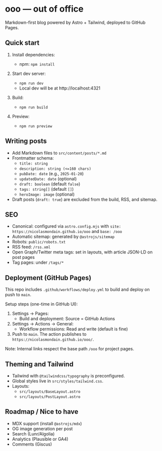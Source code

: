 # ooo — out of office

Markdown-first blog powered by Astro + Tailwind, deployed to GitHub Pages.

## Quick start

1. Install dependencies:
   - npm: `npm install`

2. Start dev server:
   - `npm run dev`
   - Local dev will be at http://localhost:4321

3. Build:
   - `npm run build`

4. Preview:
   - `npm run preview`

## Writing posts

- Add Markdown files to `src/content/posts/*.md`
- Frontmatter schema:
  - `title: string`
  - `description: string (<=160 chars)`
  - `pubDate: date` (e.g., `2025-01-20`)
  - `updatedDate: date` (optional)
  - `draft: boolean` (default `false`)
  - `tags: string[]` (default `[]`)
  - `heroImage: image` (optional)
- Draft posts (`draft: true`) are excluded from the build, RSS, and sitemap.

## SEO

- Canonical: configured via `astro.config.mjs` with `site: https://nicolasmondain.github.io/ooo` and `base: /ooo`
- Automatic sitemap: generated by `@astrojs/sitemap`
- Robots: `public/robots.txt`
- RSS feed: `/rss.xml`
- Open Graph/Twitter meta tags: set in layouts, with article JSON-LD on post pages
- Tag pages: under `/tags/*`

## Deployment (GitHub Pages)

This repo includes `.github/workflows/deploy.yml` to build and deploy on push to `main`.

Setup steps (one-time in GitHub UI):
1. Settings → Pages:
   - Build and deployment: Source = GitHub Actions
2. Settings → Actions → General:
   - Workflow permissions: Read and write (default is fine)
3. Push to `main`. The action publishes to `https://nicolasmondain.github.io/ooo/`.

Note: Internal links respect the base path `/ooo` for project pages.

## Theming and Tailwind

- Tailwind with `@tailwindcss/typography` is preconfigured.
- Global styles live in `src/styles/tailwind.css`.
- Layouts:
  - `src/layouts/BaseLayout.astro`
  - `src/layouts/PostLayout.astro`

## Roadmap / Nice to have

- MDX support (install `@astrojs/mdx`)
- OG image generation per post
- Search (Lunr/Algolia)
- Analytics (Plausible or GA4)
- Comments (Giscus)
